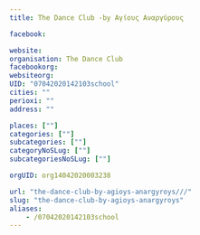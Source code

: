 ```yaml
---
title: The Dance Club -by Αγίους Αναργύρους

facebook:

website:
organisation: The Dance Club 
facebookorg:
websiteorg:
UID: "07042020142103school"
cities: ""
perioxi: ""
address: ""

places: [""]
categories: [""]
subcategories: [""]
categoryNoSLug: [""]
subcategoriesNoSLug: [""]

orgUID: org14042020003238

url: "the-dance-club-by-agioys-anargyroys///"
slug: "the-dance-club-by-agioys-anargyroys"
aliases:
    - /07042020142103school
---
```





